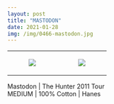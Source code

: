 ```yaml
---
layout: post
title: "MASTODON"
date: 2021-01-28
img: /img/0466-mastodon.jpg
---
```




<table style="width:100%;"><tr><td style="vertical-align:top;">
      <figure class="tmblr-full" data-orig-height="2048" data-orig-width="1365" data-orig-src="https://concertshirts.netlify.app/shirts/0466/0466-01.jpg"><img src="https://64.media.tumblr.com/a6b12a990c624530c79fd78fe5364767/21e8e53c0911abaf-4a/s540x810/836696c868cfe35168fa353719d042cbab65b2c3.jpg" data-orig-height="2048" data-orig-width="1365" data-orig-src="https://concertshirts.netlify.app/shirts/0466/0466-01.jpg"/></figure></td>
    <td style="vertical-align:top;">
      <figure class="tmblr-full" data-orig-height="2048" data-orig-width="1365" data-orig-src="https://concertshirts.netlify.app/shirts/0466/0466-02.jpg"><img src="https://64.media.tumblr.com/bc86ab60f1d8a99a1f48ef2d01f8744b/21e8e53c0911abaf-ec/s540x810/9875ede2361e1e0a772733ec5824308966eefdfd.jpg" data-orig-height="2048" data-orig-width="1365" data-orig-src="https://concertshirts.netlify.app/shirts/0466/0466-02.jpg"/></figure></td>
  </tr></table><p>
  Mastodon | The Hunter 2011 Tour<br/>MEDIUM | 100% Cotton | Hanes
</p>
